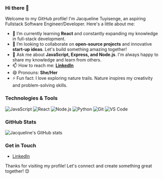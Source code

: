 ### Hi there 👋

Welcome to my GitHub profile! I'm Jacqueline Tuyisenge, an aspiring Fullstack Software Engineer/Developer. Here's a little about me:

- 🌱 I’m currently learning **React** and constantly expanding my knowledge in full-stack development.
- 👯 I’m looking to collaborate on **open-source projects** and innovative **start-up ideas**. Let's build something amazing together!
- 💬 Ask me about **JavaScript, Express, and Node.js**. I'm always happy to share my knowledge and learn from others.
- 📫 How to reach me: **[LinkedIn](https://www.linkedin.com/in/tuyisenge-jacqueline-69b393240/)**
- 😄 Pronouns: **She/Her**
- ⚡ Fun fact: I love exploring nature trails. Nature inspires my creativity and problem-solving skills.

### Technologies & Tools

![JavaScript](https://img.shields.io/badge/-JavaScript-333333?style=flat&logo=javascript)
![React](https://img.shields.io/badge/-React-333333?style=flat&logo=react)
![Node.js](https://img.shields.io/badge/-Node.js-333333?style=flat&logo=node.js)
![Python](https://img.shields.io/badge/-Python-333333?style=flat&logo=python)
![Git](https://img.shields.io/badge/-Git-333333?style=flat&logo=git)
![VS Code](https://img.shields.io/badge/-VS%20Code-333333?style=flat&logo=visual-studio-code)

### GitHub Stats

![Jacqueline's GitHub stats](https://github-readme-stats.vercel.app/api?username=JacquelineTuyisenge&show_icons=true&theme=radical)

### Get in Touch

- [LinkedIn](https://www.linkedin.com/in/tuyisenge-jacqueline-69b393240/)

Thanks for visiting my profile! Let's connect and create something great together! 😊
